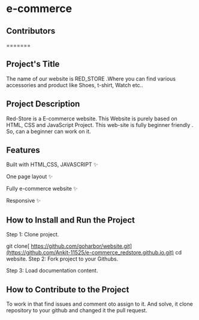 # e-commerce

## Contributors

<!-- readme: collaborators,contributors -start -->
<!-- readme: collaborators,contributors -end -->
=======
## Project's Title

The name of our website is RED_STORE .Where you can find various accessories and product like Shoes, t-shirt, Watch etc.. 

##  Project Description

Red-Store is a E-commerce website. This Website is purely based on HTML, CSS and JavaScript Project.
This web-site is fully beginner friendly . So, can a beginner can work on it.

## Features
Built with HTML,CSS, JAVASCRIPT ✨

One page layout ✨

Fully e-commerce website ✨

Responsive ✨

 

## How to Install and Run the Project

Step 1: Clone project.



git clone[ https://github.com/goharbor/website.git](https://github.com/Ankit-11525/e-commerce_redstore.github.io.git)
cd website.
Step 2: Fork project to your Githubs.

Step 3: Load documentation content.


## How to Contribute to the Project

To work in that find issues and comment oto assign to it. And solve, it clone repository to your github and changed it the pull request.

